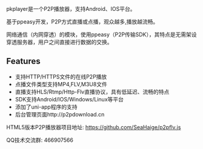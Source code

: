 pkplayer是一个P2P播放器，支持Android、IOS平台。

基于ppeasy开发，P2P方式直播或点播，观众越多,播放越流畅。

网络通信（内网穿透）的模块，使用ppeasy（P2P传输SDK），其特点是无需架设穿透服务器，用户之间直接进行数据的交换。


## Features
- 支持HTTP/HTTPS文件的在线P2P播放
- 点播文件类型支持MP4,FLV,M3U8文件
- 直播支持HLS/Rtmp/Http-Flv直播协议，具有低延迟、流畅的特点
- SDK支持Android/IOS/Windows/Linux等平台
- 添加了uni-app程序的支持
- 后台管理页面http://p2pdownload.cn

HTML5版本P2P播放器项目地址:  https://github.com/SeaHaige/p2pflv.js

QQ技术交流群: 466907566

